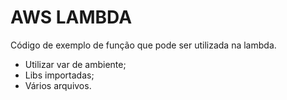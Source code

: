 # AWS LAMBDA

Código de exemplo de função que pode ser utilizada na lambda.

- Utilizar var de ambiente;
- Libs importadas;
- Vários arquivos.
